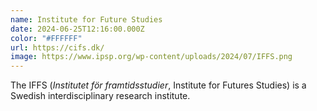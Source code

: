```yaml
---
name: Institute for Future Studies
date: 2024-06-25T12:16:00.000Z
color: "#FFFFFF"
url: https://cifs.dk/
image: https://www.ipsp.org/wp-content/uploads/2024/07/IFFS.png
---
```

The IFFS (*Institutet för framtidsstudier*, Institute for Futures Studies) is a Swedish interdisciplinary research institute.
